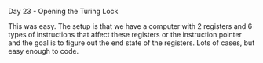 Day 23 - Opening the Turing Lock

This was easy. The setup is that we have a computer with 2 registers and 6 types of instructions that affect these registers or the instruction pointer and the goal is to figure out the end state of the registers. Lots of cases, but easy enough to code.